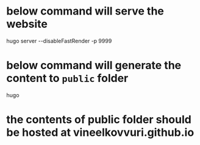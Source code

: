 # below command will serve the website
hugo server --disableFastRender -p 9999

# below command will generate the content to `public` folder
hugo

# the contents of public folder should be hosted at vineelkovvuri.github.io
